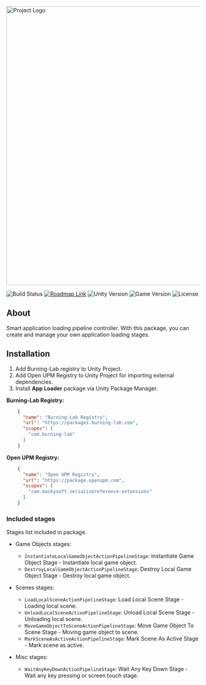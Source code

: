 ﻿<p>
      <img src="https://i.ibb.co/KbMtdsw/Git-Hub-Logo.png" alt="Project Logo" width="726">
</p>

<p>
    <img src="https://build.burning-lab.com/app/rest/builds/buildType:id:UnityAssets_ComBurningLabApploader_DevelopmentBuild/statusIcon.svg" alt="Build Status">
    <a href="https://burning-lab.youtrack.cloud/agiles/131-18/current"><img src="https://img.shields.io/badge/Roadmap-YouTrack-orange" alt="Roadmap Link"></a>
    <img src="https://img.shields.io/badge/Engine-{unity_version}-blueviolet" alt="Unity Version">
    <img src="https://img.shields.io/badge/Version-{package_version}-blue" alt="Game Version">
    <img src="https://img.shields.io/badge/License-MIT-success" alt="License">
</p>

## About

Smart application loading pipeline controller. With this package, you can create and manage your own application loading stages.

## Installation

1. Add Burning-Lab registry to Unity Project.
2. Add Open UPM Registry to Unity Project for importing external dependencies. 
3. Install **App Loader** package via Unity Package Manager.

**Burning-Lab Registry:**

```json
    {
      "name": "Burning-Lab Registry",
      "url": "https://packages.burning-lab.com",
      "scopes": [
        "com.burning-lab"
      ]
    }
```

**Open UPM Registry:**

```json
    {
      "name": "Open UPM Registry",
      "url": "https://package.openupm.com",
      "scopes": [
        "com.mackysoft.serializereference-extensions"
      ]
    }
```

### Included stages

Stages list included in package.

- Game Objects stages:
  - `InstantiateLocalGameObjectActionPipelineStage`: Instantiate Game Object Stage - Instantiate local game object.
  - `DestroyLocalGameObjectActionPipelineStage`: Destroy Local Game Object Stage - Destroy local game object.

- Scenes stages:
  - `LoadLocalSceneActionPipelineStage`: Load Local Scene Stage - Loading local scene.
  - `UnloadLocalSceneActionPipelineStage`: Unload Local Scene Stage - Unloading local scene.
  - `MoveGameObjectToSceneActionPipelineStage`: Move Game Object To Scene Stage - Moving game object to scene.
  - `MarkSceneAsActiveActionPipelineStage`: Mark Scene As Active Stage - Mark scene as active.

- Misc stages:
  - `WaitAnyKeyDownActionPipelineStage`: Wait Any Key Down Stage - Wait any key pressing or screen touch stage.


